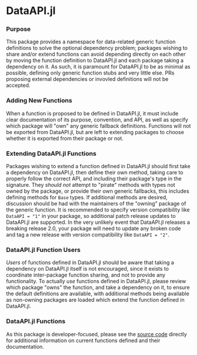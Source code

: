 # DataAPI.jl

### Purpose
This package provides a namespace for data-related generic function definitions to solve the optional dependency problem; packages wishing to share and/or extend functions can avoid depending directly on each other by moving the function definition to DataAPI.jl and each package taking a dependency on it. As such, it is paramount for DataAPI.jl to be as minimal as possible, defining only generic function stubs and very little else. PRs proposing external dependencies or invovled definitions will not be accepted.

### Adding New Functions
When a function is proposed to be defined in DataAPI.jl, it must include clear documentation of its purpose, convention, and API, as well as specify which package will "own" any generic fallback definitions. Functions will not be exported from DataAPI.jl, but are left to extending packages to choose whether it is exported from their package or not.

### Extending DataAPI.jl Functions
Packages wishing to extend a function defined in DataAPI.jl should first take a dependency on DataAPI.jl, then define their own method, taking care to properly follow the correct API, and including their package's type in the signature. They *should not* attempt to "pirate" methods with types not owned by the package, or provide their own generic fallbacks, this includes defining methods for `Base` types. If additional methods are desired, discussion should be had with the maintainers of the "owning" package of the generic function. It is recommended to specify version compatibility like `DataAPI = "1"` in your package, so additional patch release updates to DataAPI.jl are supported. In the very unlikely event that DataAPI.jl releases a breaking release 2.0, your package will need to update any broken code and tag a new release with version compatibility like `DataAPI = "2"`.

### DataAPI.jl Function Users
*Users* of functions defined in DataAPI.jl should be aware that taking a dependency on DataAPI.jl itself is not encouraged, since it exists to coordinate inter-package function sharing, and not to provide any functionality. To actually *use* functions defined in DataAPI.jl, please review which package "owns" the function, and take a dependency on it, to ensure the default definitions are available, with additional methods being available as non-owning packages are loaded which extend the function defined in DataAPI.jl.

### DataAPI.jl Functions
As this package is developer-focused, please see the [source code](https://github.com/JuliaData/DataAPI.jl/blob/master/src/DataAPI.jl) directly for additional information on current functions defined and their documentation.
